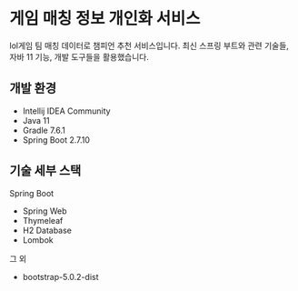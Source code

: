 # 게임 매칭 정보 개인화 서비스

lol게임 팀 매칭 데이터로 챔피언 추천 서비스입니다. 최신 스프링 부트와 관련 기술들, 자바 11 기능, 개발 도구들을 활용했습니다.

## 개발 환경

* Intellij IDEA Community
* Java 11
* Gradle 7.6.1
* Spring Boot 2.7.10

## 기술 세부 스택

Spring Boot

* Spring Web
* Thymeleaf
* H2 Database
* Lombok

그 외

* bootstrap-5.0.2-dist
